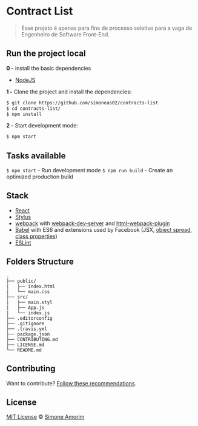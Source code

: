 # Contract List

> Esse projeto é apenas para fins de processo seletivo para a vaga de Engenheiro de Software Front-End.

## Run the project local

**0 -** install the basic dependencies

- [NodeJS](https://nodejs.org/en/)

**1 -** Clone the project and install the dependencies:

```sh
$ git clone https://github.com/simoneas02/contracts-list
$ cd contracts-list/
$ npm install
```
**2 -** Start development mode:

```sh
$ npm start
```
## Tasks available

`$ npm start` - Run development mode
`$ npm run build` - Create an optimized production build

## Stack

* [React](https://facebook.github.io/react/)
* [Stylus](http://stylus-lang.com/)
* [webpack](https://webpack.github.io/) with [webpack-dev-server](https://github.com/webpack/webpack-dev-server) and [html-webpack-plugin](https://github.com/ampedandwired/html-webpack-plugin)
* [Babel](http://babeljs.io/) with ES6 and extensions used by Facebook (JSX, [object spread](https://github.com/sebmarkbage/ecmascript-rest-spread/commits/master), [class properties](https://github.com/jeffmo/es-class-public-fields))
* [ESLint](http://eslint.org/)

## Folders Structure

	.
	├── public/
	|   ├── index.html
	|   └── main.css
	├── src/
	|   ├── main.styl
	|   ├── App.js
	|   └── index.js
	├── .editorconfig
	├── .gitignore
	├── .travis.yml
	├── package.json
	├── CONTRIBUTING.md
	├── LICENSE.md
	└── README.md

## Contributing

Want to contribute? [Follow these recommendations](https://https://github.com/simoneas02/contracts-list/issues/blob/master/CONTRIBUTING.md).

## License

[MIT License](https://github.com/simoneas02/contracts-list/blob/master/license.md) © [Simone Amorim](https://simoneas02.github.io)


